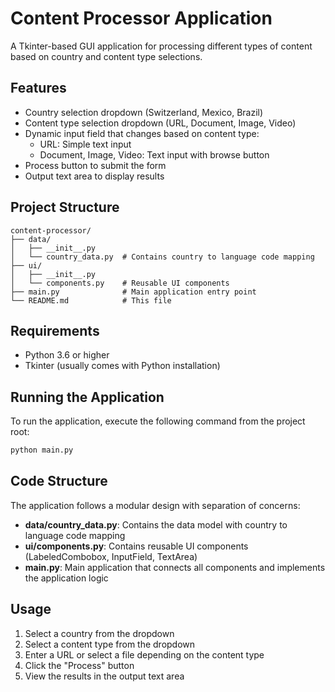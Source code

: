 # Content Processor Application

A Tkinter-based GUI application for processing different types of content based on country and content type selections.

## Features

- Country selection dropdown (Switzerland, Mexico, Brazil)
- Content type selection dropdown (URL, Document, Image, Video)
- Dynamic input field that changes based on content type:
  - URL: Simple text input
  - Document, Image, Video: Text input with browse button
- Process button to submit the form
- Output text area to display results

## Project Structure

```
content-processor/
├── data/
│   ├── __init__.py
│   └── country_data.py  # Contains country to language code mapping
├── ui/
│   ├── __init__.py
│   └── components.py    # Reusable UI components
├── main.py              # Main application entry point
└── README.md            # This file
```

## Requirements

- Python 3.6 or higher
- Tkinter (usually comes with Python installation)

## Running the Application

To run the application, execute the following command from the project root:

```bash
python main.py
```

## Code Structure

The application follows a modular design with separation of concerns:

- **data/country_data.py**: Contains the data model with country to language code mapping
- **ui/components.py**: Contains reusable UI components (LabeledCombobox, InputField, TextArea)
- **main.py**: Main application that connects all components and implements the application logic

## Usage

1. Select a country from the dropdown
2. Select a content type from the dropdown
3. Enter a URL or select a file depending on the content type
4. Click the "Process" button
5. View the results in the output text area
